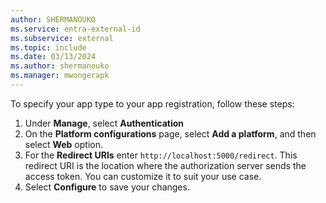 ```yaml
---
author: SHERMANOUKO
ms.service: entra-external-id
ms.subservice: external
ms.topic: include
ms.date: 03/13/2024
ms.author: shermanouko
ms.manager: mwongerapk
---
```


To specify your app type to your app registration, follow these steps:

1. Under **Manage**, select **Authentication** 
1. On the **Platform configurations** page, select **Add a platform**, and then select **Web** option.
1. For the **Redirect URIs** enter `http://localhost:5000/redirect`. This redirect URI is the location where the authorization server sends the access token. You can customize it to suit your use case.
1. Select **Configure** to save your changes.
